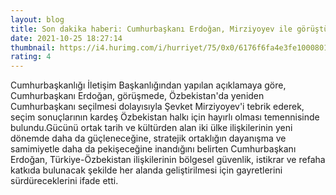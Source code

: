 ```yaml
--- 
layout: blog
title: Son dakika haberi: Cumhurbaşkanı Erdoğan, Mirziyoyev ile görüştü
date: 2021-10-25 18:27:14
thumbnail: https://i4.hurimg.com/i/hurriyet/75/0x0/6176f6fa4e3fe1000801a035.jpg
rating: 4
---
```

Cumhurbaşkanlığı İletişim Başkanlığından yapılan açıklamaya göre, Cumhurbaşkanı Erdoğan, görüşmede, Özbekistan'da yeniden Cumhurbaşkanı seçilmesi dolayısıyla Şevket Mirziyoyev'i tebrik ederek, seçim sonuçlarının kardeş Özbekistan halkı için hayırlı olması temennisinde bulundu.Gücünü ortak tarih ve kültürden alan iki ülke ilişkilerinin yeni dönemde daha da güçleneceğine, stratejik ortaklığın dayanışma ve samimiyetle daha da pekişeceğine inandığını belirten Cumhurbaşkanı Erdoğan, Türkiye-Özbekistan ilişkilerinin bölgesel güvenlik, istikrar ve refaha katkıda bulunacak şekilde her alanda geliştirilmesi için gayretlerini sürdüreceklerini ifade etti.